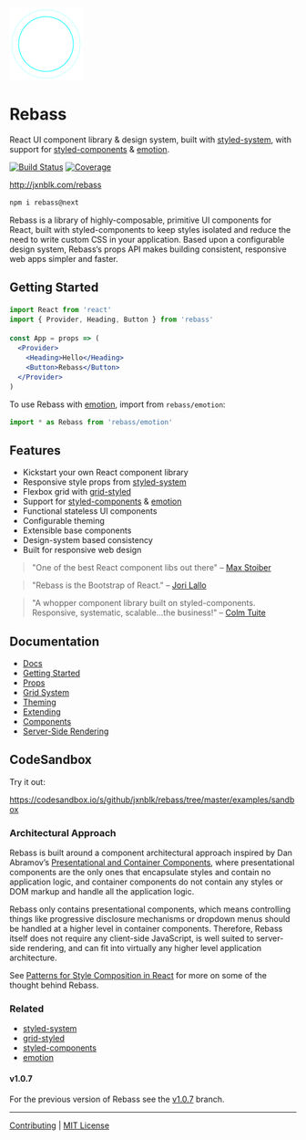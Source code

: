 
<img src='site/logo.svg' width='128' height='128' />

# Rebass

React UI component library & design system,
built with [styled-system][system],
with support for
[styled-components][sc] & [emotion][emotion].

[![Build Status][badge]][travis]
[![Coverage][coverage-badge]][coverage]

[badge]: https://img.shields.io/travis/jxnblk/rebass.svg?style=flat-square
[travis]: https://travis-ci.org/jxnblk/rebass
[coverage-badge]: https://img.shields.io/codecov/c/github/jxnblk/rebass.svg?style=flat-square
[coverage]: https://codecov.io/github/jxnblk/rebass

http://jxnblk.com/rebass

```sh
npm i rebass@next
```

Rebass is a library of highly-composable, primitive UI components for React,
built with styled-components to keep styles isolated and reduce the need to write custom CSS in your application.
Based upon a configurable design system,
Rebass‘s props API makes building consistent, responsive web apps simpler and faster.


## Getting Started

```jsx
import React from 'react'
import { Provider, Heading, Button } from 'rebass'

const App = props => (
  <Provider>
    <Heading>Hello</Heading>
    <Button>Rebass</Button>
  </Provider>
)
```

To use Rebass with [emotion][emotion], import from `rebass/emotion`:

```js
import * as Rebass from 'rebass/emotion'
```

## Features

- Kickstart your own React component library
- Responsive style props from [styled-system][system]
- Flexbox grid with [grid-styled][gs]
- Support for [styled-components][sc] & [emotion][emotion]
- Functional stateless UI components
- Configurable theming
- Extensible base components
- Design-system based consistency
- Built for responsive web design


> "One of the best React component libs out there"
> – [Max Stoiber](https://twitter.com/mxstbr/status/882657561111080960)

> "Rebass is the Bootstrap of React."
> – [Jori Lallo](https://twitter.com/jorilallo/status/882990343225868289)

> "A whopper component library built on styled-components. Responsive, systematic, scalable...the business!"
> – [Colm Tuite](https://twitter.com/colmtuite/status/882715087936606210)


## Documentation

- [Docs](docs)
- [Getting Started](docs/getting-started.md)
- [Props](docs/props.md)
- [Grid System](docs/grid-system.md)
- [Theming](docs/theming.md)
- [Extending](docs/extending.md)
- [Components](docs/components.md)
- [Server-Side Rendering](server-side-rendering.md)

## CodeSandbox

Try it out:

https://codesandbox.io/s/github/jxnblk/rebass/tree/master/examples/sandbox

### Architectural Approach

Rebass is built around a component architectural approach inspired by Dan Abramov’s
[Presentational and Container Components](https://medium.com/@dan_abramov/smart-and-dumb-components-7ca2f9a7c7d0#.ah4312963),
where presentational components are the only ones that encapsulate styles and contain no application logic,
and container components do not contain any styles or DOM markup and handle all the application logic.

Rebass only contains presentational components,
which means controlling things like progressive disclosure mechanisms
or dropdown menus should be handled at a higher level in container components.
Therefore, Rebass itself does not require any client-side JavaScript,
is well suited to server-side rendering,
and can fit into virtually any higher level application architecture.

See [Patterns for Style Composition in React](http://jxnblk.com/writing/posts/patterns-for-style-composition-in-react/)
for more on some of the thought behind Rebass.


### Related

- [styled-system][system]
- [grid-styled][gs]
- [styled-components][sc]
- [emotion][emotion]

[system]: https://github.com/jxnblk/styled-system
[gs]: https://github.com/jxnblk/grid-styled
[sc]: https://github.com/styled-components/styled-components
[emotion]: https://github.com/emotion-js/emotion

#### v1.0.7

For the previous version of Rebass see the [v1.0.7](https://github.com/jxnblk/rebass/tree/v1.0.7) branch.

---

[Contributing](.github/CONTRIBUTING.md)
|
[MIT License](.github/LICENSE.md)

